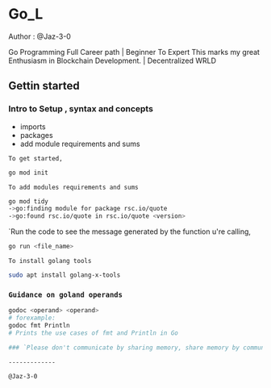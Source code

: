 # Go_L

Author : @Jaz-3-0

Go Programming Full Career path | Beginner To Expert
This marks my great Enthusiasm in Blockchain Development. | Decentralized WRLD 

## Gettin started

### Intro to Setup , syntax and concepts

- imports
- packages
- add module requirements and sums

`To get started,`

 ```sh
 go mod init
 ```

`To add modules requirements and sums`

```sh
go mod tidy
->go:finding module for package rsc.io/quote
->go:found rsc.io/quote in rsc.io/quote <version>
```

`Run the code to see the message generated by the function u're calling,

```sh
go run <file_name>
```

`To install golang tools`

```sh
sudo apt install golang-x-tools
```

### `Guidance on goland operands`

```sh
godoc <operand> <operand>
# forexample:
godoc fmt Println
# Prints the use cases of fmt and Println in Go

### `Please don't communicate by sharing memory, share memory by communicating`

-------------

@Jaz-3-0
